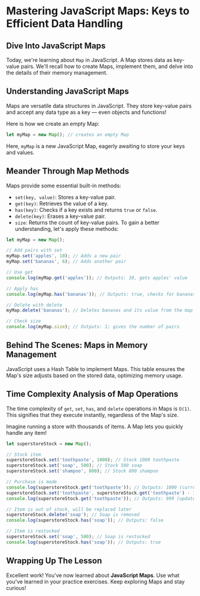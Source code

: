 # Mastering JavaScript Maps: Keys to Efficient Data Handling

## Dive Into JavaScript Maps
Today, we're learning about `Map` in JavaScript. A Map stores data as key-value pairs. We'll recall how to create Maps, implement them, and delve into the details of their memory management.

## Understanding JavaScript Maps
Maps are versatile data structures in JavaScript. They store key-value pairs and accept any data type as a key — even objects and functions!

Here is how we create an empty Map:

```javaScript
let myMap = new Map(); // creates an empty Map
```
Here, `myMap` is a new JavaScript Map, eagerly awaiting to store your keys and values.

## Meander Through Map Methods
Maps provide some essential built-in methods:

* `set(key, value)`: Stores a key-value pair.
* `get(key)`: Retrieves the value of a key.
* `has(key)`: Checks if a key exists and returns `true` or `false`.
* `delete(key)`: Erases a key-value pair.
* `size`: Returns the count of key-value pairs.
To gain a better understanding, let's apply these methods:

```javaScript
let myMap = new Map();

// Add pairs with set
myMap.set('apples', 10); // Adds a new pair
myMap.set('bananas', 6); // Adds another pair

// Use get
console.log(myMap.get('apples')); // Outputs: 10, gets apples' value

// Apply has
console.log(myMap.has('bananas')); // Outputs: true, checks for bananas' existence

// Delete with delete
myMap.delete('bananas'); // Deletes bananas and its value from the map

// Check size
console.log(myMap.size); // Outputs: 1; gives the number of pairs
```

## Behind The Scenes: Maps in Memory Management
JavaScript uses a Hash Table to implement Maps. This table ensures the Map's size adjusts based on the stored data, optimizing memory usage.

## Time Complexity Analysis of Map Operations
The time complexity of `get`, `set`, `has`, and `delete` operations in Maps is `O(1)`. This signifies that they execute instantly, regardless of the Map's size.

Imagine running a store with thousands of items. A Map lets you quickly handle any item!

```javaScript
let superstoreStock = new Map();

// Stock item
superstoreStock.set('toothpaste', 1000); // Stock 1000 toothpaste
superstoreStock.set('soap', 500); // Stock 500 soap
superstoreStock.set('shampoo', 800); // Stock 800 shampoo

// Purchase is made
console.log(superstoreStock.get('toothpaste')); // Outputs: 1000 (current quantity)
superstoreStock.set('toothpaste', superstoreStock.get('toothpaste') - 1); // Toothpaste is bought
console.log(superstoreStock.get('toothpaste')); // Outputs: 999 (updated quantity)

// Item is out of stock, will be replaced later
superstoreStock.delete('soap'); // Soap is removed
console.log(superstoreStock.has('soap')); // Outputs: false

// Item is restocked
superstoreStock.set('soap', 500); // Soap is restocked
console.log(superstoreStock.has('soap')); // Outputs: true
```

## Wrapping Up The Lesson
Excellent work! You've now learned about **JavaScript Maps**. Use what you've learned in your practice exercises. Keep exploring Maps and stay curious!
